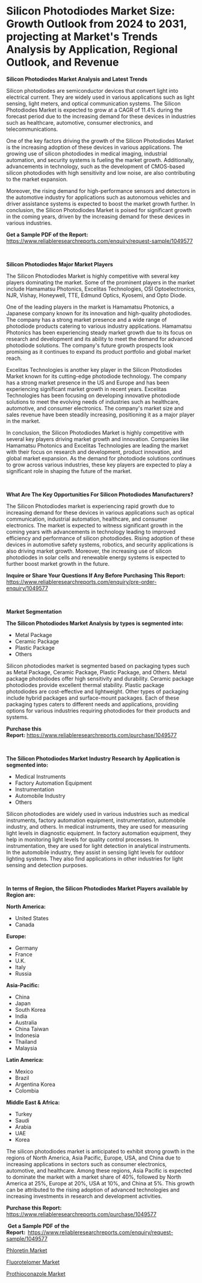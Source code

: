 <p><h1>Silicon Photodiodes Market Size: Growth Outlook from 2024 to 2031, projecting at Market's Trends Analysis by Application, Regional Outlook, and Revenue</h1></p><p><strong>Silicon Photodiodes Market Analysis and Latest Trends</strong></p>
<p><p>Silicon photodiodes are semiconductor devices that convert light into electrical current. They are widely used in various applications such as light sensing, light meters, and optical communication systems. The Silicon Photodiodes Market is expected to grow at a CAGR of 11.4% during the forecast period due to the increasing demand for these devices in industries such as healthcare, automotive, consumer electronics, and telecommunications.</p><p>One of the key factors driving the growth of the Silicon Photodiodes Market is the increasing adoption of these devices in various applications. The growing use of silicon photodiodes in medical imaging, industrial automation, and security systems is fueling the market growth. Additionally, advancements in technology, such as the development of CMOS-based silicon photodiodes with high sensitivity and low noise, are also contributing to the market expansion.</p><p>Moreover, the rising demand for high-performance sensors and detectors in the automotive industry for applications such as autonomous vehicles and driver assistance systems is expected to boost the market growth further. In conclusion, the Silicon Photodiodes Market is poised for significant growth in the coming years, driven by the increasing demand for these devices in various industries.</p></p>
<p><strong>Get a Sample PDF of the Report:&nbsp;</strong> <a href="https://www.reliableresearchreports.com/enquiry/request-sample/1049577">https://www.reliableresearchreports.com/enquiry/request-sample/1049577</a></p>
<p>&nbsp;</p>
<p><strong>Silicon Photodiodes Major Market Players</strong></p>
<p><p>The Silicon Photodiodes Market is highly competitive with several key players dominating the market. Some of the prominent players in the market include Hamamatsu Photonics, Excelitas Technologies, OSI Optoelectronics, NJR, Vishay, Honeywell, TTE, Edmund Optics, Kyosemi, and Opto Diode.</p><p>One of the leading players in the market is Hamamatsu Photonics, a Japanese company known for its innovation and high-quality photodiodes. The company has a strong market presence and a wide range of photodiode products catering to various industry applications. Hamamatsu Photonics has been experiencing steady market growth due to its focus on research and development and its ability to meet the demand for advanced photodiode solutions. The company's future growth prospects look promising as it continues to expand its product portfolio and global market reach.</p><p>Excelitas Technologies is another key player in the Silicon Photodiodes Market known for its cutting-edge photodiode technology. The company has a strong market presence in the US and Europe and has been experiencing significant market growth in recent years. Excelitas Technologies has been focusing on developing innovative photodiode solutions to meet the evolving needs of industries such as healthcare, automotive, and consumer electronics. The company's market size and sales revenue have been steadily increasing, positioning it as a major player in the market.</p><p>In conclusion, the Silicon Photodiodes Market is highly competitive with several key players driving market growth and innovation. Companies like Hamamatsu Photonics and Excelitas Technologies are leading the market with their focus on research and development, product innovation, and global market expansion. As the demand for photodiode solutions continues to grow across various industries, these key players are expected to play a significant role in shaping the future of the market.</p></p>
<p>&nbsp;</p>
<p><strong>What Are The Key Opportunities For Silicon Photodiodes Manufacturers?</strong></p>
<p><p>The Silicon Photodiodes market is experiencing rapid growth due to increasing demand for these devices in various applications such as optical communication, industrial automation, healthcare, and consumer electronics. The market is expected to witness significant growth in the coming years with advancements in technology leading to improved efficiency and performance of silicon photodiodes. Rising adoption of these devices in automotive safety systems, robotics, and security applications is also driving market growth. Moreover, the increasing use of silicon photodiodes in solar cells and renewable energy systems is expected to further boost market growth in the future.</p></p>
<p><strong>Inquire or Share Your Questions If Any Before Purchasing This Report:</strong> <a href="https://www.reliableresearchreports.com/enquiry/pre-order-enquiry/1049577">https://www.reliableresearchreports.com/enquiry/pre-order-enquiry/1049577</a></p>
<p>&nbsp;</p>
<p><strong>Market Segmentation</strong></p>
<p><strong>The Silicon Photodiodes Market Analysis by types is segmented into:</strong></p>
<p><ul><li>Metal Package</li><li>Ceramic Package</li><li>Plastic Package</li><li>Others</li></ul></p>
<p><p>Silicon photodiodes market is segmented based on packaging types such as Metal Package, Ceramic Package, Plastic Package, and Others. Metal package photodiodes offer high sensitivity and durability. Ceramic package photodiodes provide excellent thermal stability. Plastic package photodiodes are cost-effective and lightweight. Other types of packaging include hybrid packages and surface-mount packages. Each of these packaging types caters to different needs and applications, providing options for various industries requiring photodiodes for their products and systems.</p></p>
<p><strong>Purchase this Report:&nbsp;</strong><a href="https://www.reliableresearchreports.com/purchase/1049577">https://www.reliableresearchreports.com/purchase/1049577</a></p>
<p>&nbsp;</p>
<p><strong>The Silicon Photodiodes Market Industry Research by Application is segmented into:</strong></p>
<p><ul><li>Medical Instruments</li><li>Factory Automation Equipment</li><li>Instrumentation</li><li>Automobile Industry</li><li>Others</li></ul></p>
<p><p>Silicon photodiodes are widely used in various industries such as medical instruments, factory automation equipment, instrumentation, automobile industry, and others. In medical instruments, they are used for measuring light levels in diagnostic equipment. In factory automation equipment, they help in monitoring light levels for quality control processes. In instrumentation, they are used for light detection in analytical instruments. In the automobile industry, they assist in sensing light levels for outdoor lighting systems. They also find applications in other industries for light sensing and detection purposes.</p></p>
<p>&nbsp;</p>
<p><strong>In terms of Region, the Silicon Photodiodes Market Players available by Region are:</strong></p>
<p>
    <p> <strong> North America: </strong>
        <ul>
            <li>United States</li>
            <li>Canada</li>
        </ul>
        </p> 
    <p> <strong> Europe: </strong>
        <ul>
            <li>Germany</li>
            <li>France</li>
            <li>U.K.</li>
            <li>Italy</li>
            <li>Russia</li>
        </ul>
        </p> 
    <p> <strong> Asia-Pacific: </strong>
        <ul>
            <li>China</li>
            <li>Japan</li>
            <li>South Korea</li>
            <li>India</li>
            <li>Australia</li>
            <li>China Taiwan</li>
            <li>Indonesia</li>
            <li>Thailand</li>
            <li>Malaysia</li>
        </ul>
        </p> 
    <p> <strong> Latin America: </strong>
        <ul>
            <li>Mexico</li>
            <li>Brazil</li>
            <li>Argentina Korea</li>
            <li>Colombia</li>
        </ul>
        </p> 
    <p> <strong> Middle East & Africa: </strong>
        <ul>
            <li>Turkey</li>
            <li>Saudi</li>
            <li>Arabia</li>
            <li>UAE</li>
            <li>Korea</li>
        </ul>
    </p>
    </p>
<p><p>The silicon photodiodes market is anticipated to exhibit strong growth in the regions of North America, Asia Pacific, Europe, USA, and China due to increasing applications in sectors such as consumer electronics, automotive, and healthcare. Among these regions, Asia Pacific is expected to dominate the market with a market share of 40%, followed by North America at 25%, Europe at 20%, USA at 10%, and China at 5%. This growth can be attributed to the rising adoption of advanced technologies and increasing investments in research and development activities.</p></p>
<p><strong>Purchase this Report: </strong><a href="https://www.reliableresearchreports.com/purchase/1049577">https://www.reliableresearchreports.com/purchase/1049577</a></p>
<p>&nbsp;<strong>Get a Sample PDF of the Report:&nbsp;&nbsp;</strong><a href="https://www.reliableresearchreports.com/enquiry/request-sample/1049577">https://www.reliableresearchreports.com/enquiry/request-sample/1049577</a></p>
<p><strong></strong></p>
<p><p><a href="https://ivy-potential-64b.notion.site/Phloretin-Market-Research-Report-Provides-Critical-Insights-that-can-help-Shape-Business-Development-8492ca984e7943d99fba516a15bd80e4">Phloretin Market</a></p><p><a href="https://five-trouble-98a.notion.site/Fluorotelomer-Market-Research-Report-Provides-Critical-Insights-that-can-help-Shape-Business-Develop-05e1041dce3e4e7ea99d0a1f6453bcc9">Fluorotelomer Market</a></p><p><a href="https://nifty-kite-d51.notion.site/Global-Prothioconazole-Market-by-Types-Applications-and-Major-Players-with-Regional-Growth-Rate-A-8b5ab26c15ed4776b93bdf12c62ad4eb">Prothioconazole Market</a></p></p>